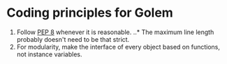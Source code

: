 # Coding principles for Golem

1. Follow [PEP 8](https://peps.python.org/pep-0008/) whenever it is reasonable.
..* The maximum line length probably doesn't need to be that strict.
2. For modularity, make the interface of every object based on functions, not instance variables.

